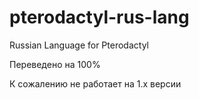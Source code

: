 # pterodactyl-rus-lang
Russian Language for Pterodactyl

Переведено на 100% 

К сожалению не работает на 1.x версии
